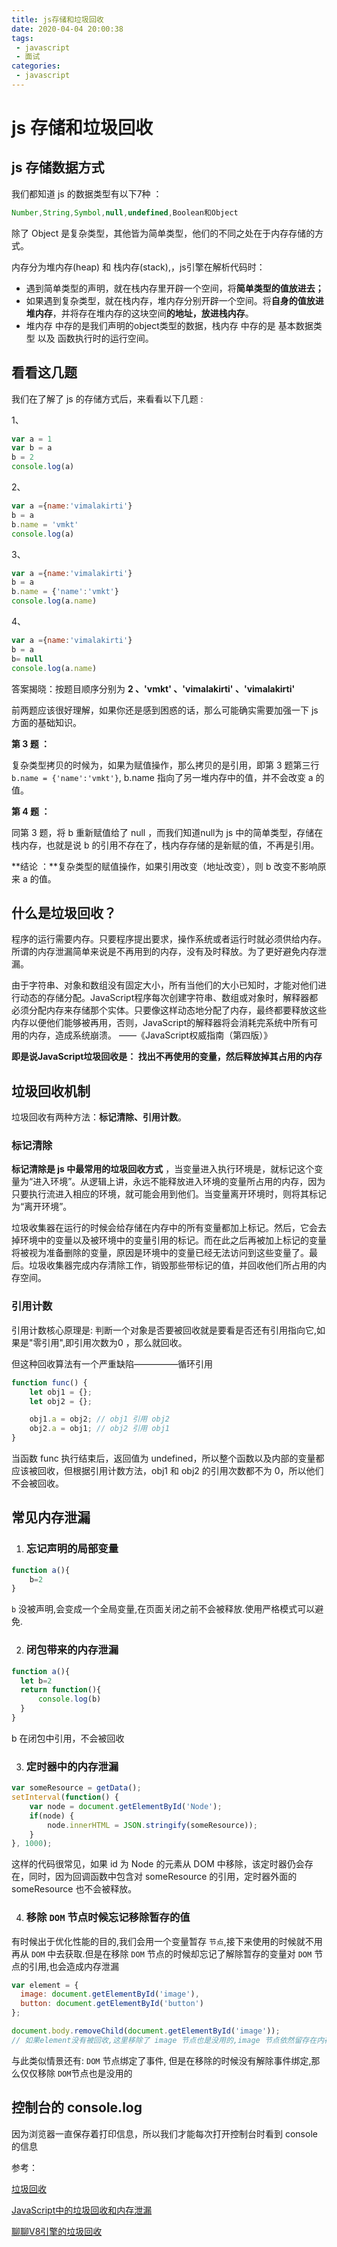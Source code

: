 ```yaml
---
title: js存储和垃圾回收
date: 2020-04-04 20:00:38
tags:
 - javascript
 - 面试
categories: 
 - javascript
---
```

# js 存储和垃圾回收

##  js 存储数据方式

我们都知道 js 的数据类型有以下7种 ：

```js 
Number,String,Symbol,null,undefined,Boolean和Object
```

除了 Object 是复杂类型，其他皆为简单类型，他们的不同之处在于内存存储的方式。

内存分为堆内存(heap) 和 栈内存(stack),，js引擎在解析代码时：

- 遇到简单类型的声明，就在栈内存里开辟一个空间，将**简单类型的值放进去；**
- 如果遇到复杂类型，就在栈内存，堆内存分别开辟一个空间。将**自身的值放进堆内存**，并将存在堆内存的这块空间**的地址，放进栈内存**。
- 堆内存 中存的是我们声明的object类型的数据，栈内存 中存的是 基本数据类型 以及 函数执行时的运行空间。

## 看看这几题

我们在了解了 js 的存储方式后，来看看以下几题 :

1、

```js
var a = 1
var b = a
b = 2
console.log(a)
```

2、

```js
var a ={name:'vimalakirti'}
b = a
b.name = 'vmkt'
console.log(a)
```

3、

```js
var a ={name:'vimalakirti'}
b = a
b.name = {'name':'vmkt'}
console.log(a.name)
```

4、

```js
var a ={name:'vimalakirti'}
b = a
b= null
console.log(a.name)
```

答案揭晓：按题目顺序分别为  **2 、'vmkt' 、'vimalakirti' 、'vimalakirti'**

前两题应该很好理解，如果你还是感到困惑的话，那么可能确实需要加强一下 js 方面的基础知识。

**第 3 题 ：**

复杂类型拷贝的时候为，如果为赋值操作，那么拷贝的是引用，即第 3 题第三行 `b.name = {'name':'vmkt'}`, b.name 指向了另一堆内存中的值，并不会改变 a 的值。

**第 4 题 ：**

同第 3  题，将 b 重新赋值给了 null ，而我们知道null为 js 中的简单类型，存储在栈内存，也就是说 b 的引用不存在了，栈内存存储的是新赋的值，不再是引用。



**结论 ：**复杂类型的赋值操作，如果引用改变（地址改变），则 b 改变不影响原来 a 的值。

## 什么是垃圾回收？

程序的运行需要内存。只要程序提出要求，操作系统或者运行时就必须供给内存。所谓的内存泄漏简单来说是不再用到的内存，没有及时释放。为了更好避免内存泄漏。

由于字符串、对象和数组没有固定大小，所有当他们的大小已知时，才能对他们进行动态的存储分配。JavaScript程序每次创建字符串、数组或对象时，解释器都必须分配内存来存储那个实体。只要像这样动态地分配了内存，最终都要释放这些内存以便他们能够被再用，否则，JavaScript的解释器将会消耗完系统中所有可用的内存，造成系统崩溃。    ——《JavaScript权威指南（第四版）》

**即是说JavaScript垃圾回收是： 找出不再使用的变量，然后释放掉其占用的内存**

## 垃圾回收机制

垃圾回收有两种方法：**标记清除、引用计数**。

### 标记清除



**标记清除是 js 中最常用的垃圾回收方式** ，当变量进入执行环境是，就标记这个变量为“进入环境”。从逻辑上讲，永远不能释放进入环境的变量所占用的内存，因为只要执行流进入相应的环境，就可能会用到他们。当变量离开环境时，则将其标记为“离开环境”。

垃圾收集器在运行的时候会给存储在内存中的所有变量都加上标记。然后，它会去掉环境中的变量以及被环境中的变量引用的标记。而在此之后再被加上标记的变量将被视为准备删除的变量，原因是环境中的变量已经无法访问到这些变量了。最后。垃圾收集器完成内存清除工作，销毁那些带标记的值，并回收他们所占用的内存空间。

### 引用计数

引用计数核心原理是: 判断一个对象是否要被回收就是要看是否还有引用指向它,如果是"零引用",即引用次数为0 ，那么就回收。

但这种回收算法有一个严重缺陷—————循环引用

```js
function func() {
    let obj1 = {};
    let obj2 = {};

    obj1.a = obj2; // obj1 引用 obj2
    obj2.a = obj1; // obj2 引用 obj1
}

```

当函数 func 执行结束后，返回值为 undefined，所以整个函数以及内部的变量都应该被回收，但根据引用计数方法，obj1 和 obj2 的引用次数都不为 0，所以他们不会被回收。

## 常见内存泄漏

1. ### **忘记声明的局部变量**

```js
function a(){
    b=2
}

```

`b` 没被声明,会变成一个全局变量,在页面关闭之前不会被释放.使用严格模式可以避免.

2. ### **闭包带来的内存泄漏**

```js
function a(){
  let b=2
  return function(){
      console.log(b)
  }
}
```

b 在闭包中引用，不会被回收

3. ###  **定时器中的内存泄漏**

```js
var someResource = getData();
setInterval(function() {
    var node = document.getElementById('Node');
    if(node) {
        node.innerHTML = JSON.stringify(someResource));
    }
}, 1000);

```

这样的代码很常见，如果 id 为 Node 的元素从 DOM 中移除，该定时器仍会存在，同时，因为回调函数中包含对 someResource 的引用，定时器外面的 someResource 也不会被释放。

4. ### **移除 `DOM` 节点时候忘记移除暂存的值**

有时候出于优化性能的目的,我们会用一个变量暂存 `节点`,接下来使用的时候就不用再从 `DOM` 中去获取.但是在移除 `DOM` 节点的时候却忘记了解除暂存的变量对 `DOM` 节点的引用,也会造成内存泄漏

```js
var element = {
  image: document.getElementById('image'),
  button: document.getElementById('button')
};

document.body.removeChild(document.getElementById('image'));
// 如果element没有被回收,这里移除了 image 节点也是没用的,image 节点依然留存在内存中.

```

与此类似情景还有: `DOM` 节点绑定了事件, 但是在移除的时候没有解除事件绑定,那么仅仅移除 `DOM`节点也是没用的

## 控制台的 console.log
因为浏览器一直保存着打印信息，所以我们才能每次打开控制台时看到 console 的信息

参考：

[垃圾回收](https://juejin.im/post/5cb33660e51d456e811d2687)

[JavaScript中的垃圾回收和内存泄漏](https://juejin.im/post/5b4d421e5188251b200176a6)

[聊聊V8引擎的垃圾回收](https://juejin.im/post/5ad3f1156fb9a028b86e78be#heading-10)

<Vssue/>